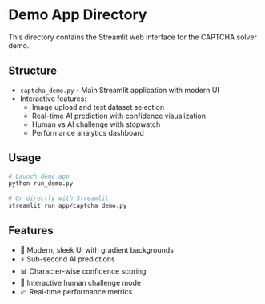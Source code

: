 # Demo App Directory

This directory contains the Streamlit web interface for the CAPTCHA solver demo.

## Structure
- `captcha_demo.py` - Main Streamlit application with modern UI
- Interactive features:
  - Image upload and test dataset selection
  - Real-time AI prediction with confidence visualization
  - Human vs AI challenge with stopwatch
  - Performance analytics dashboard

## Usage
```bash
# Launch demo app
python run_demo.py

# Or directly with Streamlit
streamlit run app/captcha_demo.py
```

## Features
- 🎨 Modern, sleek UI with gradient backgrounds
- ⚡ Sub-second AI predictions
- 📊 Character-wise confidence scoring
- 🏁 Interactive human challenge mode
- 📈 Real-time performance metrics

